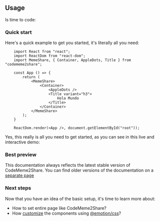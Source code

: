 ## Usage

Is time to code:

### Quick start

Here's a quick example to get you started, it's literally all you need:

```
    import React from "react";
    import ReactDom from "react-dom";
    import MemeShare, { Container, AppleDots, Title } from "codememe2share";

    const App () => {
        return (
            <MemeShare>
                <Container>
                    <AppleDots />
                    <Title variant="h3">
                        Hola Mundo
                    </Title>
                </Container>
            </MemeShare>
        );
    }

    ReactDom.render(<App />, document.getElementById("root"));
```

Yes, this really is all you need to get started, as you can see in this live and interactive demo:

### Best preview

This documentation always reflects the latest stable version of CodeMeme2Share. You can find older versions of the documentation on a [separate page](https://)

### Next steps

Now that you have an idea of the basic setup, it's time to learn more about:

- How to set entire page like CodeMeme2Share?
- How [customize](https://) the components using [@emotion/css](https://npmjs.com/package/@emotion/css)?

